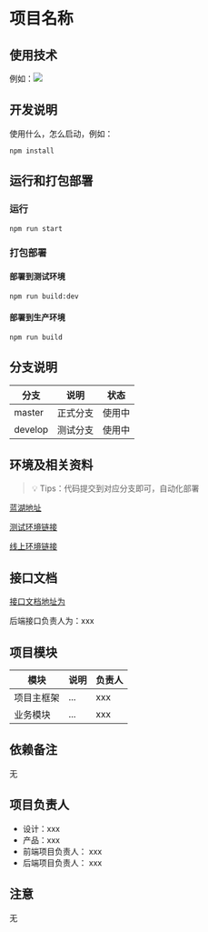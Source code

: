# 项目名称

## 使用技术
例如：![](https://img.shields.io/badge/vue-%5E3.2.25-brightgreen)

## 开发说明
使用什么，怎么启动，例如：
```
npm install
```

## 运行和打包部署
### 运行
```
npm run start
```
### 打包部署
#### 部署到测试环境
```
npm run build:dev
```
#### 部署到生产环境
```
npm run build
```

## 分支说明
| 分支    | 说明       | 状态   |
| ------- | ---------- | ------ |
| master  | 正式分支   | 使用中 |
| develop | 测试分支   | 使用中 |


## 环境及相关资料

> 💡 Tips：代码提交到对应分支即可，自动化部署

[蓝湖地址](https://xxx)

[测试环境链接](https://xxx)

[线上环境链接](https://xxx)


## 接口文档
[接口文档地址为](https://yapi-xiaofa.aegis-info.com/xxx)

后端接口负责人为：xxx

## 项目模块
| 模块       | 说明 | 负责人 |
| ---------- | ---- | ------ |
| 项目主框架 | ...  | xxx   |
| 业务模块     | ...  | xxx   |

## 依赖备注
无

## 项目负责人
* 设计：xxx
* 产品：xxx
* 前端项目负责人： xxx
* 后端项目负责人： xxx

## 注意
无
